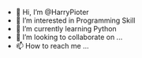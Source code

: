 - 👋 Hi, I’m @HarryPioter
- 👀 I’m interested in Programming Skill
- 🌱 I’m currently learning Python
- 💞️ I’m looking to collaborate on ...
- 📫 How to reach me ...

<!---
HarryPioter/HarryPioter is a ✨ special ✨ repository because its `README.md` (this file) appears on your GitHub profile.
You can click the Preview link to take a look at your changes.
--->
